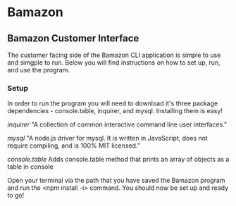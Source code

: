 # Bamazon

## Bamazon Customer Interface 

The customer facing side of the Bamazon CLI application is simple to use and simgple to run. Below you will find 
instructions on how to set up, run, and use the program.

### Setup

In order to run the program you will need to download it's three package dependencies - console.table, inquirer, and mysql. Installing them is easy!

*inquirer*
"A collection of common interactive command line user interfaces."
<npm install inquirer>

*mysql*
"A node.js driver for mysql. It is written in JavaScript, does not require compiling, and is 100% MIT licensed."
<npm install mysql>

*console.table*
Adds console.table method that prints an array of objects as a table in console
<npm install console.table>

Open your terminal via the path that you have saved the Bamazon program and run the <npm install -i> command. You should now be set up and ready to go!





